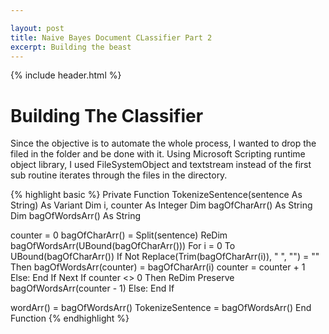 ```yaml
---

layout: post
title: Naive Bayes Document CLassifier Part 2
excerpt: Building the beast
---
```


{% include header.html %}

# Building The Classifier #

Since the objective is to automate the whole process, I wanted to drop the filed in the folder and be done with it. Using Microsoft Scripting runtime object library, I used FileSystemObject and textstream instead of the  first sub routine iterates through the files in the directory.


{% highlight basic %}
Private Function TokenizeSentence(sentence As String) As Variant
Dim i, counter As Integer
Dim bagOfCharArr() As String
Dim bagOfWordsArr() As String

counter = 0
    bagOfCharArr() = Split(sentence)
    ReDim bagOfWordsArr(UBound(bagOfCharArr()))
        For i = 0 To UBound(bagOfCharArr())
            If Not Replace(Trim(bagOfCharArr(i)), " ", "") = "" Then
                bagOfWordsArr(counter) = bagOfCharArr(i)
                counter = counter + 1
            Else: End If
        Next
    If counter <> 0 Then
    ReDim Preserve bagOfWordsArr(counter - 1)
    Else: End If
        
wordArr() = bagOfWordsArr()
TokenizeSentence = bagOfWordsArr()
End Function
{% endhighlight %}
